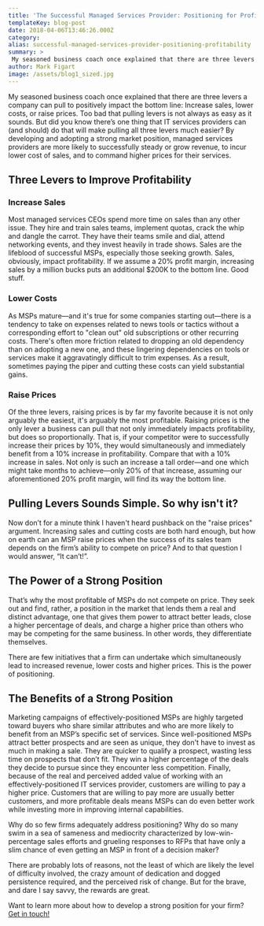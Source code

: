 ```yaml
---
title: 'The Successful Managed Services Provider: Positioning for Profitability'
templateKey: blog-post
date: 2018-04-06T13:46:26.000Z
category: 
alias: successful-managed-services-provider-positioning-profitability
summary: > 
 My seasoned business coach once explained that there are three levers a company can pull to positively impact the bottom line: Increase sales, lower costs, or raise prices. Too bad that pulling levers is not always as easy as it sounds. But did you know there’s one thing that IT services providers can (and should) do that will make pulling all three levers much easier? By developing and adopting a strong market position, managed services providers are more likely to successfully steady or grow revenue, to incur lower cost of sales, and to command higher prices for their services.
author: Mark Figart
image: /assets/blog1_sized.jpg
---
```


My seasoned business coach once explained that there are three levers a company can pull to positively impact the bottom line: Increase sales, lower costs, or raise prices. Too bad that pulling levers is not always as easy as it sounds. But did you know there’s one thing that IT services providers can (and should) do that will make pulling all three levers much easier? By developing and adopting a strong market position, managed services providers are more likely to successfully steady or grow revenue, to incur lower cost of sales, and to command higher prices for their services.

Three Levers to Improve Profitability
-------------------------------------

### Increase Sales

Most managed services CEOs spend more time on sales than any other issue. They hire and train sales teams, implement quotas, crack the whip and dangle the carrot. They have their teams smile and dial, attend networking events, and they invest heavily in trade shows. Sales are the lifeblood of successful MSPs, especially those seeking growth. Sales, obviously, impact profitability. If we assume a 20% profit margin, increasing sales by a million bucks puts an additional $200K to the bottom line. Good stuff.

### Lower Costs

As MSPs mature—and it's true for some companies starting out—there is a tendency to take on expenses related to news tools or tactics without a corresponding effort to "clean out" old subscriptions or other recurring costs. There's often more friction related to dropping an old dependency than on adopting a new one, and these lingering dependencies on tools or services make it aggravatingly difficult to trim expenses. As a result, sometimes paying the piper and cutting these costs can yield substantial gains.

### Raise Prices

Of the three levers, raising prices is by far my favorite because it is not only arguably the easiest, it's arguably the most profitable. Raising prices is the only lever a business can pull that not only immediately impacts profitability, but does so proportionally. That is, if your competitor were to successfully increase their prices by 10%, they would simultaneously and immediately benefit from a 10% increase in profitability. Compare that with a 10% increase in sales. Not only is such an increase a tall order—and one which might take months to achieve—only 20% of that increase, assuming our aforementioned 20% profit margin, will find its way the bottom line.

Pulling Levers Sounds Simple. So why isn't it?
----------------------------------------------

Now don’t for a minute think I haven't heard pushback on the "raise prices" argument. Increasing sales and cutting costs are both hard enough, but how on earth can an MSP raise prices when the success of its sales team depends on the firm’s ability to compete on price? And to that question I would answer, “It can’t!”.

The Power of a Strong Position
------------------------------

That’s why the most profitable of MSPs do not compete on price. They seek out and find, rather, a position in the market that lends them a real and distinct advantage, one that gives them power to attract better leads, close a higher percentage of deals, and charge a higher price than others who may be competing for the same business. In other words, they differentiate themselves.

There are few initiatives that a firm can undertake which simultaneously lead to increased revenue, lower costs and higher prices. This is the power of positioning.

The Benefits of a Strong Position
---------------------------------

Marketing campaigns of effectively-positioned MSPs are highly targeted toward buyers who share similar attributes and who are more likely to benefit from an MSP’s specific set of services. Since well-positioned MSPs attract better prospects and are seen as unique, they don't have to invest as much in making a sale. They are quicker to qualify a prospect, wasting less time on prospects that don’t fit. They win a higher percentage of the deals they decide to pursue since they encounter less competition. Finally, because of the real and perceived added value of working with an effectively-positioned IT services provider, customers are willing to pay a higher price. Customers that are willing to pay more are usually better customers, and more profitable deals means MSPs can do even better work while investing more in improving internal capabilities.

Why do so few firms adequately address positioning? Why do so many swim in a sea of sameness and mediocrity characterized by low-win-percentage sales efforts and grueling responses to RFPs that have only a slim chance of even getting an MSP in front of a decision maker?

There are probably lots of reasons, not the least of which are likely the level of difficulty involved, the crazy amount of dedication and dogged persistence required, and the perceived risk of change. But for the brave, and dare I say savvy, the rewards are great.

Want to learn more about how to develop a strong position for your firm? [Get in touch!](/contact)